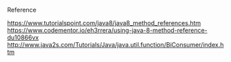 Reference

https://www.tutorialspoint.com/java8/java8_method_references.htm<br/>
https://www.codementor.io/eh3rrera/using-java-8-method-reference-du10866vx<br/>
http://www.java2s.com/Tutorials/Java/java.util.function/BiConsumer/index.htm
